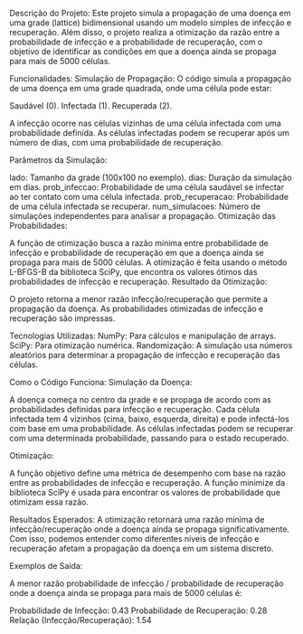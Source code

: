 Descrição do Projeto:
Este projeto simula a propagação de uma doença em uma grade (lattice) bidimensional usando um modelo simples de infecção e recuperação. Além disso, o projeto realiza a otimização da razão entre a probabilidade de infecção e a probabilidade de recuperação, com o objetivo de identificar as condições em que a doença ainda se propaga para mais de 5000 células.

Funcionalidades:
Simulação de Propagação: O código simula a propagação de uma doença em uma grade quadrada, onde uma célula pode estar:

Saudável (0).
Infectada (1).
Recuperada (2).

A infecção ocorre nas células vizinhas de uma célula infectada com uma probabilidade definida. As células infectadas podem se recuperar após um número de dias, com uma probabilidade de recuperação.

Parâmetros da Simulação:

lado: Tamanho da grade (100x100 no exemplo).
dias: Duração da simulação em dias.
prob_infeccao: Probabilidade de uma célula saudável se infectar ao ter contato com uma célula infectada.
prob_recuperacao: Probabilidade de uma célula infectada se recuperar.
num_simulacoes: Número de simulações independentes para analisar a propagação.
Otimização das Probabilidades:

A função de otimização busca a razão mínima entre probabilidade de infecção e probabilidade de recuperação em que a doença ainda se propaga para mais de 5000 células.
A otimização é feita usando o método L-BFGS-B da biblioteca SciPy, que encontra os valores ótimos das probabilidades de infecção e recuperação.
Resultado da Otimização:

O projeto retorna a menor razão infecção/recuperação que permite a propagação da doença.
As probabilidades otimizadas de infecção e recuperação são impressas.

Tecnologias Utilizadas:
NumPy: Para cálculos e manipulação de arrays.
SciPy: Para otimização numérica.
Randomização: A simulação usa números aleatórios para determinar a propagação de infecção e recuperação das células.


Como o Código Funciona:
Simulação da Doença:

A doença começa no centro da grade e se propaga de acordo com as probabilidades definidas para infecção e recuperação.
Cada célula infectada tem 4 vizinhos (cima, baixo, esquerda, direita) e pode infectá-los com base em uma probabilidade.
As células infectadas podem se recuperar com uma determinada probabilidade, passando para o estado recuperado.

Otimização:

A função objetivo define uma métrica de desempenho com base na razão entre as probabilidades de infecção e recuperação.
A função minimize da biblioteca SciPy é usada para encontrar os valores de probabilidade que otimizam essa razão.


Resultados Esperados:
A otimização retornará uma razão mínima de infecção/recuperação onde a doença ainda se propaga significativamente.
Com isso, podemos entender como diferentes níveis de infecção e recuperação afetam a propagação da doença em um sistema discreto.

Exemplos de Saída:

A menor razão probabilidade de infecção / probabilidade de recuperação onde a doença ainda se propaga para mais de 5000 células é:

Probabilidade de Infecção: 0.43
Probabilidade de Recuperação: 0.28
Relação (Infecção/Recuperação): 1.54


